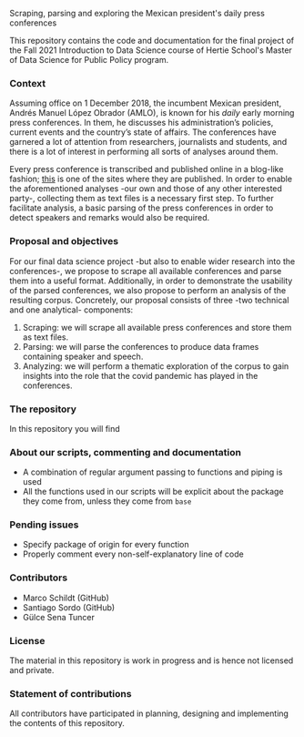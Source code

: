 Scraping, parsing and exploring the Mexican president's daily press conferences


This repository contains the code and documentation for the final project of the Fall 2021 Introduction to Data Science course of Hertie School's Master of Data Science for Public Policy program.

### Context

Assuming office on 1 December 2018, the incumbent Mexican president, Andrés Manuel López Obrador (AMLO), is known for his _daily_ early morning press conferences. In them, he discusses his administration’s policies, current events and the country’s state of affairs. The conferences have garnered a lot of attention from researchers, journalists and students, and there is a lot of interest in performing all sorts of analyses around them.

Every press conference is transcribed and published online in a blog-like fashion; [this](https://lopezobrador.org.mx) is one of the sites where they are published. In order to enable the aforementioned analyses -our own and those of any other interested party-, collecting them as text files is a necessary first step. To further facilitate analysis, a basic parsing of the press conferences in order to detect speakers and remarks would also be required.

### Proposal and objectives

For our final data science project -but also to enable wider research into the conferences-, we propose to scrape all available conferences and parse them into a useful format. Additionally, in order to demonstrate the usability of the parsed conferences, we also propose to perform an analysis of the resulting corpus. Concretely, our proposal consists of three -two technical and one analytical- components:

1.	Scraping: we will scrape all available press conferences and store them as text files.
2.	Parsing: we will parse the conferences to produce data frames containing speaker and speech.
3.	Analyzing: we will perform a thematic exploration of the corpus to gain insights into the role that the covid pandemic has played in the conferences.

### The repository

In this repository you will find

### About our scripts, commenting and documentation
- A combination of regular argument passing to functions and piping is used
- All the functions used in our scripts will be explicit about the package they come from, unless they come from `base`

### Pending issues
- Specify package of origin for every function
- Properly comment every non-self-explanatory line of code

### Contributors
- Marco Schildt (GitHub)
- Santiago Sordo (GitHub)
- Gülce Sena Tuncer

### License
The material in this repository is work in progress and is hence not licensed and private.

### Statement of contributions
All contributors have participated in planning, designing and implementing the contents of this repository.

